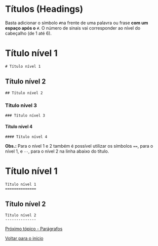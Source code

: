 # Títulos (Headings)  

Basta adicionar o símbolo `#`na frente de uma palavra ou frase **com um espaço após o** `#`. O número de sinais vai corresponder ao nível do cabeçalho (de 1 até 6).  
  
# Título nível 1  
`# Título nível 1`  
  
## Título nível 2  
`## Título nível 2`  
  
### Título nível 3  
`### Título nível 3`  
  
#### Título nível 4  
`#### Título nível 4`  
  
**Obs.:** Para o nível 1 e 2 também é possível utilizar os símbolos `==`, para o nível 1, e `--`, para o nível 2 na linha abaixo do título.  
  
Título nível 1  
==========  
`Título nível 1`  
`==============`  
  
Título nível 2  
----------------  
`Título nível 2`  
`--------------`  
  
  
  
[Próximo tópico - Parágrafos](parágrafos.md)  
  
[Voltar para o início](README.md)  
